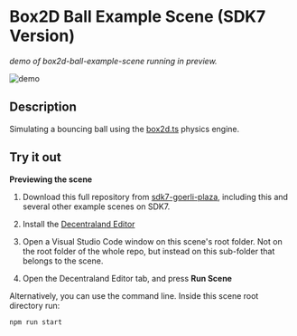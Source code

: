 # Box2D Ball Example Scene (SDK7 Version)

_demo of box2d-ball-example-scene running in preview._

![demo](https://github.com/sdk7-goerli-plaza/box2d-ball-example-scene/blob/master/screenshots/bouncing-ball.gif)

## Description
Simulating a bouncing ball using the [box2d.ts](https://github.com/flyover/box2d.ts) physics engine.

## Try it out

**Previewing the scene**

1. Download this full repository from [sdk7-goerli-plaza](https://github.com/decentraland/sdk7-goerli-plaza/tree/main), including this and several other example scenes on SDK7.

2. Install the [Decentraland Editor](https://docs.decentraland.org/creator/development-guide/sdk7/editor/)

3. Open a Visual Studio Code window on this scene's root folder. Not on the root folder of the whole repo, but instead on this sub-folder that belongs to the scene.

4. Open the Decentraland Editor tab, and press **Run Scene**

Alternatively, you can use the command line. Inside this scene root directory run:

```
npm run start
```